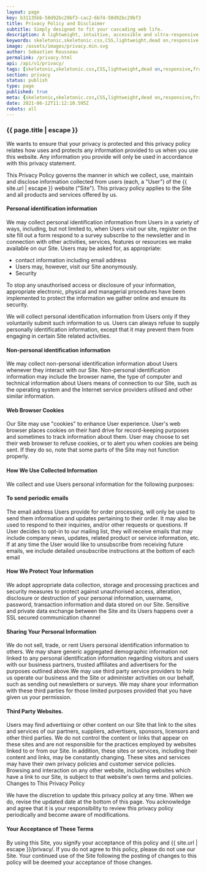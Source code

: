 ```yaml
---
layout: page
key: b31135bb-50d92bc29bf3-cac2-6b74-50d92bc29bf3
title: Privacy Policy and Disclaimer
subtitle: Simply designed to fit your cascading web life.
description: A lightweight, intuitive, accessible and ultra-responsive CSS Framework to streamline your Digital and Mobile Web development needs.
keywords: skeletonic,skeletonic.css,CSS,lightweight,dead on,responsive,framework,semantic,mobile-first,modern,style-agnostic,front-end,frontend,grid system,typography
image: /assets/images/privacy.min.svg
author: Sebastien Rousseau
permalink: /privacy.html
api: /api/v1/privacy/
tags: [skeletonic,skeletonic.css,CSS,lightweight,dead on,responsive,framework,semantic,mobile-first,modern,style-agnostic,front-end,frontend,grid system,typography]
section: privacy
status: publish
type: page
published: true
meta: {skeletonic,skeletonic.css,CSS,lightweight,dead on,responsive,framework,semantic,mobile-first,modern,style-agnostic,front-end,frontend,grid system,typography}
date: 2021-06-12T11:12:10.595Z
robots: all
---
```


###  {{ page.title | escape }}

We wants to ensure that your privacy is protected and this privacy policy relates how uses and protects any information provided to us when you use this website. Any information you provide will only be used in accordance with this privacy statement.

This Privacy Policy governs the manner in which we collect, use, maintain and disclose information collected from users (each, a "User") of the {{ site.url | escape }} website ("Site"). This privacy policy applies to the Site and all products and services offered by us.

#### Personal identification information

We may collect personal identification information from Users in a variety of ways, including, but not limited to, when Users visit our site, register on the site fill out a form respond to a survey subscribe to the newsletter and in connection with other activities, services, features or resources we make available on our Site. Users may be asked for, as appropriate:

-   contact information including email address
-   Users may, however, visit our Site anonymously.
-   Security

To stop any unauthorised access or disclosure of your information, appropriate electronic, physical and managerial procedures have been implemented to protect the information we gather online and ensure its security.

We will collect personal identification information from Users only if they voluntarily submit such information to us. Users can always refuse to supply personally identification information, except that it may prevent them from engaging in certain Site related activities.

#### Non-personal identification information

We may collect non-personal identification information about Users whenever they interact with our Site. Non-personal identification information may include the browser name, the type of computer and technical information about Users means of connection to our Site, such as the operating system and the Internet service providers utilised and other similar information.

#### Web Browser Cookies

Our Site may use "cookies" to enhance User experience. User's web browser places cookies on their hard drive for record-keeping purposes and sometimes to track information about them. User may choose to set their web browser to refuse cookies, or to alert you when cookies are being sent. If they do so, note that some parts of the Site may not function properly.

####  How We Use Collected Information

We collect and use Users personal information for the following purposes:

#### To send periodic emails
The email address Users provide for order processing, will only be used to send them information and updates pertaining to their order. It may also be used to respond to their inquiries, and/or other requests or questions. If User decides to opt-in to our mailing list, they will receive emails that may include company news, updates, related product or service information, etc. If at any time the User would like to unsubscribe from receiving future emails, we include detailed unsubscribe instructions at the bottom of each email

####  How We Protect Your Information

We adopt appropriate data collection, storage and processing practices and security measures to protect against unauthorised access, alteration, disclosure or destruction of your personal information, username, password, transaction information and data stored on our Site. Sensitive and private data exchange between the Site and its Users happens over a SSL secured communication channel

####  Sharing Your Personal Information

We do not sell, trade, or rent Users personal identification information to others. We may share generic aggregated demographic information not linked to any personal identification information regarding visitors and users with our business partners, trusted affiliates and advertisers for the purposes outlined above.We may use third party service providers to help us operate our business and the Site or administer activities on our behalf, such as sending out newsletters or surveys. We may share your information with these third parties for those limited purposes provided that you have given us your permission.

####  Third Party Websites.

Users may find advertising or other content on our Site that link to the sites and services of our partners, suppliers, advertisers, sponsors, licensors and other third parties. We do not control the content or links that appear on these sites and are not responsible for the practices employed by websites linked to or from our Site. In addition, these sites or services, including their content and links, may be constantly changing. These sites and services may have their own privacy policies and customer service policies. Browsing and interaction on any other website, including websites which have a link to our Site, is subject to that website's own terms and policies.
Changes to This Privacy Policy

We have the discretion to update this privacy policy at any time. When we do, revise the updated date at the bottom of this page. You acknowledge and agree that it is your responsibility to review this privacy policy periodically and become aware of modifications.

####  Your Acceptance of These Terms

By using this Site, you signify your acceptance of this policy and {{ site.url | escape }}/privacy/. If you do not agree to this policy, please do not use our Site. Your continued use of the Site following the posting of changes to this policy will be deemed your acceptance of those changes.
